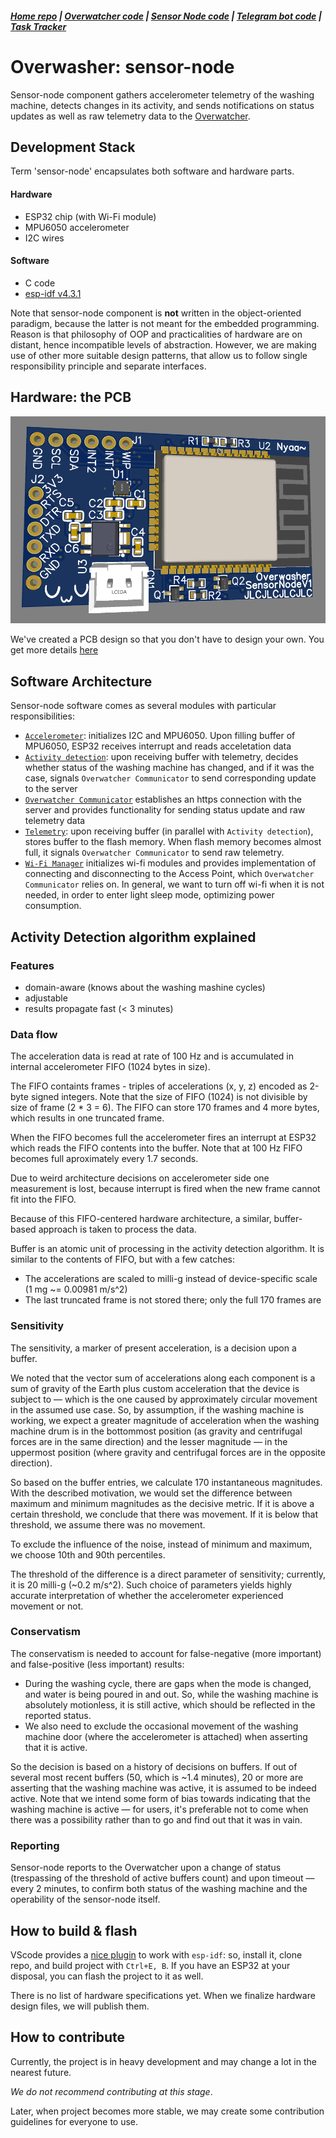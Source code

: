 ##### [Home repo](https://github.com/overwasher/home/) | [Overwatcher code](https://github.com/overwasher/overwatcher) | [Sensor Node code](https://github.com/overwasher/esp-firmware) | [Telegram bot code](https://github.com/overwasher/telegram-bot) | [Task Tracker](https://taiga.dcnick3.me/project/overwasher/)

# Overwasher: sensor-node

Sensor-node component gathers accelerometer telemetry of the washing machine, detects changes in its activity, and sends notifications on status updates as well as raw telemetry data to the [Overwatcher](https://github.com/overwasher/overwatcher).

## Development Stack
Term 'sensor-node' encapsulates both software and hardware parts.

#### Hardware 
- ESP32 chip (with Wi-Fi module)
- MPU6050 accelerometer
- I2C wires

#### Software
- C code
- [esp-idf v4.3.1](https://github.com/espressif/esp-idf/releases/tag/v4.3.1)


Note that sensor-node component is **not** written in the object-oriented paradigm, because the latter is not meant for the embedded programming. Reason is that philosophy of OOP and practicalities of hardware are on distant, hence incompatible levels of abstraction. However, we are making use of other more suitable design patterns, that allow us to follow single responsibility principle and separate interfaces.

## Hardware: the PCB

![pcb 3d view](https://raw.githubusercontent.com/overwasher/sensor-node-hardware/master/3DVIEW_RENDER.png)

We've created a PCB design so that you don't have to design your own. You get more details [here](https://github.com/overwasher/sensor-node-hardware)

## Software Architecture
Sensor-node software comes as several modules with particular responsibilities:
- [`Accelerometer`](https://github.com/overwasher/sensor-node/blob/main/main/accelerometer.c): initializes I2C and MPU6050. Upon filling buffer of MPU6050, ESP32 receives interrupt and reads acceletation data
- [`Activity detection`](https://github.com/overwasher/sensor-node/blob/main/main/activity_detection.c): upon receiving buffer with telemetry, decides whether status of the washing machine has changed, and if it was the case, signals `Overwatcher Communicator` to send corresponding update to the server
- [`Overwatcher Communicator`](https://github.com/overwasher/sensor-node/blob/main/main/overwatcher_communicator.c) establishes an https connection with the server and provides functionality for sending status update and raw telemetry data
- [`Telemetry`](https://github.com/overwasher/sensor-node/blob/main/main/telemetry.c): upon receiving buffer (in parallel with `Activity detection`), stores buffer to the flash memory. When flash memory becomes almost full, it signals `Overwatcher Communicator` to send raw telemetry.
- [`Wi-Fi Manager`](https://github.com/overwasher/sensor-node/blob/main/main/wifi_manager.c) initializes wi-fi modules and provides implementation of connecting and disconnecting to the Access Point, which `Overwatcher Communicator` relies on. In general, we want to turn off wi-fi when it is not needed, in order to enter light sleep mode, optimizing power consumption.

## Activity Detection algorithm explained

### Features

* domain-aware (knows about the washing mashine cycles)
* adjustable
* results propagate fast (< 3 minutes)

### Data flow

The acceleration data is read at rate of 100 Hz and is accumulated in internal accelerometer FIFO (1024 bytes in size).

The FIFO containts frames - triples of accelerations (x, y, z) encoded as 2-byte signed integers. Note that the size of FIFO (1024) is not divisible by size of frame (2 * 3 = 6). The FIFO can store 170 frames and 4 more bytes, which results in one truncated frame.

When the FIFO becomes full the accelerometer fires an interrupt at ESP32 which reads the FIFO contents into the buffer. Note that at 100 Hz FIFO becomes full aproximately every 1.7 seconds.

Due to weird architecture decisions on accelerometer side one measurement is lost, because interrupt is fired when the new frame cannot fit into the FIFO.

Because of this FIFO-centered hardware architecture, a similar, buffer-based approach is taken to process the data.

Buffer is an atomic unit of processing in the activity detection algorithm. It is similar to the contents of FIFO, but with a few catches:

- The accelerations are scaled to milli-g instead of device-specific scale (1 mg ~= 0.00981 m/s^2)
- The last truncated frame is not stored there; only the full 170 frames are

### Sensitivity

The sensitivity, a marker of present acceleration, is a decision upon a buffer.

We noted that the vector sum of accelerations along each component is a sum of gravity of the Earth plus custom acceleration that the device is subject to — which is the one caused by approximately circular movement in the assumed use case. So, by assumption, if the washing machine is working, we expect a greater magnitude of acceleration when the washing machine drum is in the bottommost position (as gravity and centrifugal forces are in the same direction) and the lesser magnitude — in the uppermost position (where gravity and centrifugal forces are in the opposite direction).

So based on the buffer entries, we calculate 170 instantaneous magnitudes. With the described motivation, we would set the difference between maximum and minimum magnitudes as the decisive metric. If it is above a certain threshold, we conclude that there was movement. If it is below that threshold, we assume there was no movement.

To exclude the influence of the noise, instead of minimum and maximum, we choose 10th and 90th percentiles. 

The threshold of the difference is a direct parameter of sensitivity; currently, it is 20 milli-g (~0.2 m/s^2). Such choice of parameters yields highly accurate interpretation of whether the accelerometer experienced movement or not.


### Conservatism
The сonservatism is needed to account for false-negative (more important) and false-positive (less important) results:
- During the washing cycle, there are gaps when the mode is changed, and water is being poured in and out. So, while the washing machine is absolutely motionless, it is still active, which should be reflected in the reported status.
- We also need to exclude the occasional movement of the washing machine door (where the accelerometer is attached) when asserting that it is active.

So the decision is based on a history of decisions on buffers. If out of several most recent buffers (50, which is ~1.4 minutes), 20 or more are asserting that the washing machine was active, it is assumed to be indeed active. Note that we intend some form of bias towards indicating that the washing machine is active — for users, it's preferable not to come when there was a possibility rather than to go and find out that it was in vain.

### Reporting

Sensor-node reports to the Overwatcher upon a change of status (trespassing of the threshold of active buffers count) and upon timeout — every 2 minutes, to confirm both status of the washing machine and the operability of the sensor-node itself.

## How to build & flash

VScode provides a [nice plugin](https://github.com/espressif/vscode-esp-idf-extension) to work with `esp-idf`: so, install it, clone repo, and build project with `Ctrl+E, B`.
If you have an ESP32 at your disposal, you can flash the project to it as well.

There is no list of hardware specifications yet. When we finalize hardware design files, we will publish them.

## How to contribute

Currently, the project is in heavy development and may change a lot in the nearest future. 

*We do not recommend contributing at this stage*. 

Later, when project becomes more stable, we may create some contribution guidelines for everyone to use. 
